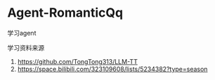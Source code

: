 # Agent-RomanticQq
学习agent

学习资料来源
1. https://github.com/TongTong313/LLM-TT
2. https://space.bilibili.com/323109608/lists/5234382?type=season